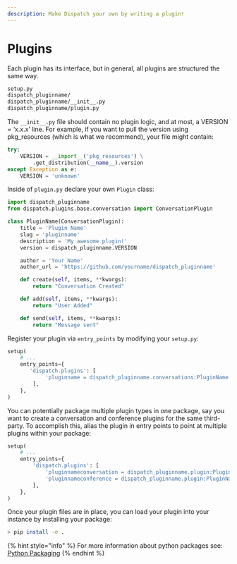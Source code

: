 ```yaml
---
description: Make Dispatch your own by writing a plugin!
---
```


# Plugins

Each plugin has its interface, but in general, all plugins are structured the same way.

```bash
setup.py
dispatch_pluginname/
dispatch_pluginname/__init__.py
dispatch_pluginname/plugin.py
```

The `__init__.py` file should contain no plugin logic, and at most, a VERSION = ‘x.x.x’ line. For example, if you want to pull the version using pkg_resources \(which is what we recommend\), your file might contain:

```python
try:
    VERSION = __import__('pkg_resources') \
        .get_distribution(__name__).version
except Exception as e:
    VERSION = 'unknown'
```

Inside of `plugin.py` declare your own `Plugin` class:

```python
import dispatch_pluginname
from dispatch.plugins.base.conversation import ConversationPlugin

class PluginName(ConversationPlugin):
    title = 'Plugin Name'
    slug = 'pluginname'
    description = 'My awesome plugin!'
    version = dispatch_pluginname.VERSION

    author = 'Your Name'
    author_url = 'https://github.com/yourname/dispatch_pluginname'

    def create(self, items, **kwargs):
        return "Conversation Created"

    def add(self, items, **kwargs):
        return "User Added"

    def send(self, items, **kwargs):
        return "Message sent"
```

Register your plugin via `entry_points` by modifying your `setup.py`:

```python
setup(
    # ...
    entry_points={
       'dispatch.plugins': [
            'pluginname = dispatch_pluginname.conversations:PluginName'
        ],
    },
)
```

You can potentially package multiple plugin types in one package, say you want to create a conversation and conference plugins for the same third-party. To accomplish this, alias the plugin in entry points to point at multiple plugins within your package:

```python
setup(
    # ...
    entry_points={
        'dispatch.plugins': [
            'pluginnameconversation = dispatch_pluginname.plugin:PluginNameConversation',
            'pluginnameconference = dispatch_pluginname.plugin:PluginNameConference'
        ],
    },
)
```

Once your plugin files are in place, you can load your plugin into your instance by installing your package:

```bash
> pip install -e .
```

{% hint style="info" %}
For more information about python packages see: [Python Packaging](https://packaging.python.org/en/latest/distributing.html)
{% endhint %}
